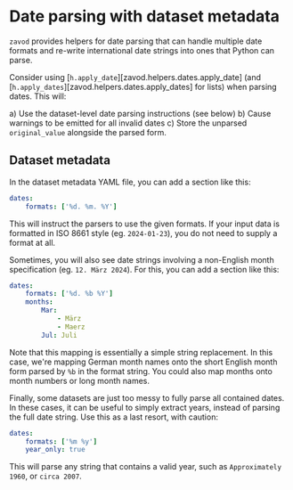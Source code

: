 # Date parsing with dataset metadata

`zavod` provides helpers for date parsing that can handle multiple date formats and re-write
international date strings into ones that Python can parse.

Consider using [`h.apply_date`][zavod.helpers.dates.apply_date] (and [`h.apply_dates`][zavod.helpers.dates.apply_dates] for lists) when parsing dates. This will:

a) Use the dataset-level date parsing instructions (see below)
b) Cause warnings to be emitted for all invalid dates
c) Store the unparsed `original_value` alongside the parsed form.

## Dataset metadata

In the dataset metadata YAML file, you can add a section like this: 

```yaml
dates:
    formats: ['%d. %m. %Y']
```

This will instruct the parsers to use the given formats. If your input data is formatted in ISO 8661 style (eg. `2024-01-23`), you do not need to supply a format at all.

Sometimes, you will also see date strings involving a non-English month specification (eg. `12. März 2024`). For this, you can add a section like this:

```yaml
dates:
    formats: ['%d. %b %Y']
    months:
        Mar:
            - März
            - Maerz
        Jul: Juli
```

Note that this mapping is essentially a simple string replacement. In this case, we're mapping German month names onto the short English month form parsed by `%b` in the format string. You could also map months onto month numbers or long month names.

Finally, some datasets are just too messy to fully parse all contained dates. In these cases, it can be useful to simply extract years, instead of parsing the full date string. Use this as a last resort, with caution:

```yaml
dates:
    formats: ['%m %y']
    year_only: true
```

This will parse any string that contains a valid year, such as `Approximately 1960`, or `circa 2007`.